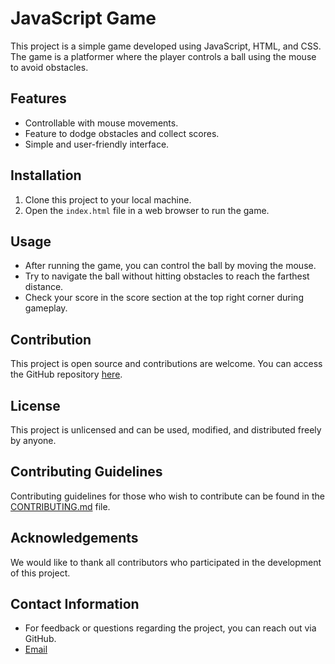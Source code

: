 # JavaScript Game

This project is a simple game developed using JavaScript, HTML, and CSS. The game is a platformer where the player controls a ball using the mouse to avoid obstacles.

## Features

- Controllable with mouse movements.
- Feature to dodge obstacles and collect scores.
- Simple and user-friendly interface.

## Installation

1. Clone this project to your local machine.
2. Open the `index.html` file in a web browser to run the game.

## Usage

- After running the game, you can control the ball by moving the mouse.
- Try to navigate the ball without hitting obstacles to reach the farthest distance.
- Check your score in the score section at the top right corner during gameplay.

## Contribution

This project is open source and contributions are welcome. You can access the GitHub repository [here](https://github.com/Krmatlgn/jsGame).

## License

This project is unlicensed and can be used, modified, and distributed freely by anyone.

## Contributing Guidelines

Contributing guidelines for those who wish to contribute can be found in the [CONTRIBUTING.md](CONTRIBUTING.md) file.

## Acknowledgements

We would like to thank all contributors who participated in the development of this project.

## Contact Information

- For feedback or questions regarding the project, you can reach out via GitHub.
- [Email](kerematılgan46@gmail.com)
